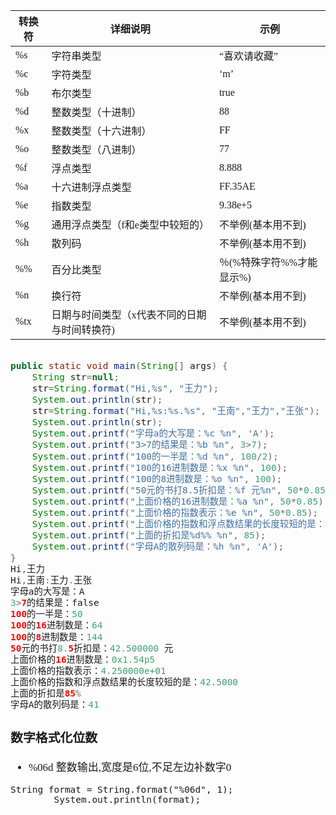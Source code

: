 <span  style="font-family: Simsun,serif; font-size: 17px; ">

<table><thead><tr><th>转换符</th><th>详细说明</th><th>示例</th></tr></thead><tbody><tr><td>%s</td><td>字符串类型</td><td>“喜欢请收藏”</td></tr><tr><td>%c</td><td>字符类型</td><td>‘m’</td></tr><tr><td>%b</td><td>布尔类型</td><td>true</td></tr><tr><td>%d</td><td>整数类型（十进制）</td><td>88</td></tr><tr><td>%x</td><td>整数类型（十六进制）</td><td>FF</td></tr><tr><td>%o</td><td>整数类型（八进制）</td><td>77</td></tr><tr><td>%f</td><td>浮点类型</td><td>8.888</td></tr><tr><td>%a</td><td>十六进制浮点类型</td><td>FF.35AE</td></tr><tr><td>%e</td><td>指数类型</td><td>9.38e+5</td></tr><tr><td>%g</td><td>通用浮点类型（f和e类型中较短的）</td><td>不举例(基本用不到)</td></tr><tr><td>%h</td><td>散列码</td><td>不举例(基本用不到)</td></tr><tr><td>%%</td><td>百分比类型</td><td>％(%特殊字符%%才能显示%)</td></tr><tr><td>%n</td><td>换行符</td><td>不举例(基本用不到)</td></tr><tr><td>%tx</td><td>日期与时间类型（x代表不同的日期与时间转换符)</td><td>不举例(基本用不到)</td></tr></tbody></table>

~~~ java

public static void main(String[] args) {  
    String str=null;  
    str=String.format("Hi,%s", "王力");  
    System.out.println(str);  
    str=String.format("Hi,%s:%s.%s", "王南","王力","王张");            
    System.out.println(str);                           
    System.out.printf("字母a的大写是：%c %n", 'A');  
    System.out.printf("3>7的结果是：%b %n", 3>7);  
    System.out.printf("100的一半是：%d %n", 100/2);  
    System.out.printf("100的16进制数是：%x %n", 100);  
    System.out.printf("100的8进制数是：%o %n", 100);  
    System.out.printf("50元的书打8.5折扣是：%f 元%n", 50*0.85);  
    System.out.printf("上面价格的16进制数是：%a %n", 50*0.85);  
    System.out.printf("上面价格的指数表示：%e %n", 50*0.85);  
    System.out.printf("上面价格的指数和浮点数结果的长度较短的是：%g %n", 50*0.85);  
    System.out.printf("上面的折扣是%d%% %n", 85);  
    System.out.printf("字母A的散列码是：%h %n", 'A');  
}
Hi,王力  
Hi,王南:王力.王张  
字母a的大写是：A   
3>7的结果是：false   
100的一半是：50   
100的16进制数是：64   
100的8进制数是：144   
50元的书打8.5折扣是：42.500000 元  
上面价格的16进制数是：0x1.54p5   
上面价格的指数表示：4.250000e+01   
上面价格的指数和浮点数结果的长度较短的是：42.5000   
上面的折扣是85%   
字母A的散列码是：41

~~~

### 数字格式化位数

- %06d 整数输出,宽度是6位,不足左边补数字0
~~~
String format = String.format("%06d", 1);
        System.out.println(format);
~~~

</span>